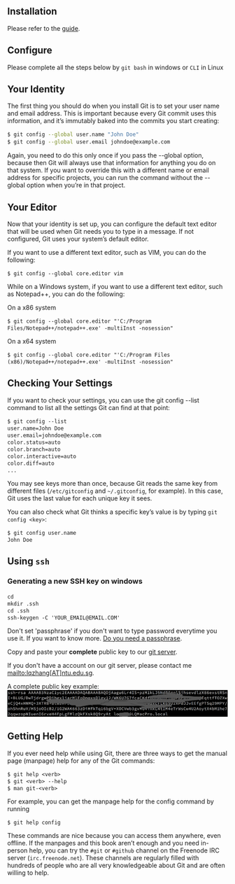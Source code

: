 ## Installation


Please refer to the [guide](https://git-scm.com/book/en/v2/Getting-Started-Installing-Git).

## Configure 
Please complete all the steps below by `git bash` in windows or `CLI` in Linux

## Your Identity
The first thing you should do when you install Git is to set your user name and email address. This is important because every Git commit uses this information, and it’s immutably baked into the commits you start creating:

```bash
$ git config --global user.name "John Doe"
$ git config --global user.email johndoe@example.com
```

Again, you need to do this only once if you pass the --global option, because then Git will always use that information for anything you do on that system. If you want to override this with a different name or email address for specific projects, you can run the command without the --global option when you’re in that project.


## Your Editor
Now that your identity is set up, you can configure the default text editor that will be used when Git needs you to type in a message. If not configured, Git uses your system’s default editor.

If you want to use a different text editor, such as VIM, you can do the following:
```
$ git config --global core.editor vim
```

While on a Windows system, if you want to use a different text editor, such as Notepad++, you can do the following:

On a x86 system
```
$ git config --global core.editor "'C:/Program Files/Notepad++/notepad++.exe' -multiInst -nosession"
```
On a x64 system
```
$ git config --global core.editor "'C:/Program Files (x86)/Notepad++/notepad++.exe' -multiInst -nosession"
```

## Checking Your Settings
If you want to check your settings, you can use the git config --list command to list all the settings Git can find at that point:
```
$ git config --list
user.name=John Doe
user.email=johndoe@example.com
color.status=auto
color.branch=auto
color.interactive=auto
color.diff=auto
...
```
You may see keys more than once, because Git reads the same key from different files (`/etc/gitconfig` and `~/.gitconfig`, for example). In this case, Git uses the last value for each unique key it sees.

You can also check what Git thinks a specific key’s value is by typing `git config <key>`:
```
$ git config user.name
John Doe
```

## Using `ssh`
### Generating a new SSH key on windows
```
cd 
mkdir .ssh
cd .ssh
ssh-keygen -C 'YOUR_EMAIL@EMAIL.COM'
```
Don't set 'passphrase' if you don't want to type password everytime you use it. If you want to know more. [Do you need a passphrase](http://superuser.com/questions/261361/do-i-need-to-have-a-passphrase-for-my-ssh-rsa-key).

Copy and paste your **complete** public key to our [git server](http://ict.eri.ntu.edu.sg:8002/profile/keys).

If you don't have a account on our git server, please contact me <mailto:lqzhang[AT]ntu.edu.sg>.

A complete public key example:
![ssh public example](/assets/Snip20161215_16.png)

## Getting Help
If you ever need help while using Git, there are three ways to get the manual page (manpage) help for any of the Git commands:
```
$ git help <verb>
$ git <verb> --help
$ man git-<verb>
```
For example, you can get the manpage help for the config command by running

```
$ git help config
```
These commands are nice because you can access them anywhere, even offline. If the manpages and this book aren’t enough and you need in-person help, you can try the `#git` or `#github` channel on the Freenode IRC server (`irc.freenode.net`). These channels are regularly filled with hundreds of people who are all very knowledgeable about Git and are often willing to help.